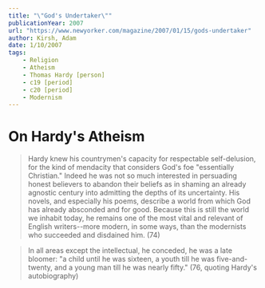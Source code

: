 ```yaml
---
title: "\"God's Undertaker\""
publicationYear: 2007
url: "https://www.newyorker.com/magazine/2007/01/15/gods-undertaker"
author: Kirsh, Adam
date: 1/10/2007
tags:
    - Religion
    - Atheism
    - Thomas Hardy [person]
    - c19 [period]
    - c20 [period]
    - Modernism
---
```


# On Hardy's Atheism

> Hardy knew his countrymen's capacity for respectable self-delusion, for the kind of mendacity that considers God's foe "essentially Christian."  Indeed he was not so much interested in persuading honest believers to abandon their beliefs as in shaming an already agnostic century into admitting the depths of its uncertainty.  His novels, and especially his poems, describe a world from which God has already absconded and for good.  Because this is still the world we inhabit today, he remains one of the most vital and relevant of English writers--more modern, in some ways, than the modernists who succeeded and disdained him. (74)

> In all areas except the intellectual, he conceded, he was a late bloomer: "a child until he was sixteen, a youth till he was five-and-twenty, and a young man till he was nearly fifty."  (76, quoting Hardy's autobiography)
